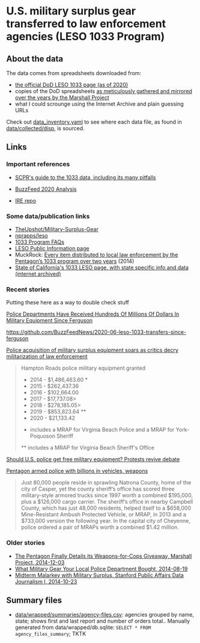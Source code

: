 # U.S. military surplus gear transferred to law enforcement agencies (LESO 1033 Program)

## About the data

The data comes from spreadsheets downloaded from: 

- [the official DoD LESO 1033 page (as of 2020)](https://www.dla.mil/DispositionServices/Offers/Reutilization/LawEnforcement/PublicInformation/)
- copies of the DoD spreadsheets [as meticulously gathered and mirrored over the years by the Marshall Project](https://github.com/themarshallproject/dod1033)
- what I could scrounge using the Internet Archive and plain guessing URLs


Check out [data_inventory.yaml](./data_inventory.yaml) to see where each data file, as found in [data/collected/disp](data/collected/disp), is sourced.

## Links

### Important references

- [SCPR's guide to the 1033 data, including its many pitfalls](https://github.com/SCPR/kpcc-data-team/blob/master/guides/primer-on-defense-logistics-agencys-1033-program-data.md)

- [BuzzFeed 2020 Analysis](https://github.com/BuzzFeedNews/2020-06-leso-1033-transfers-since-ferguson)

- [IRE repo](https://github.com/ireapps/dod-excess-property-transfers)

### Some data/publication links

- [TheUpshot/Military-Surplus-Gear](https://github.com/TheUpshot/Military-Surplus-Gear)
- [nprapps/leso](https://github.com/nprapps/leso)
- [1033 Program FAQs](https://www.dla.mil/DispositionServices/Offers/Reutilization/LawEnforcement/ProgramFAQs.aspx)
- [LESO Public Information page](https://www.dla.mil/DispositionServices/Offers/Reutilization/LawEnforcement/PublicInformation/)
- MuckRock: [Every item distributed to local law enforcement by the Pentagon’s 1033 program over two years](https://www.muckrock.com/news/archives/2014/aug/15/we-have-pentagon-1033-program-data/) (2014)
- [State of California's 1033 LESO page, with state specific info and data (internet archived)](https://web.archive.org/web/20150109173247/http://www.calema.ca.gov/publicsafetyandvictimservices/pages/about-the-1033-program.aspx)

### Recent stories

Putting these here as a way to double check stuff

[Police Departments Have Received Hundreds Of Millions Of Dollars In Military Equipment Since Ferguson](https://www.buzzfeednews.com/article/johntemplon/police-departments-military-gear-1033-program)

https://github.com/BuzzFeedNews/2020-06-leso-1033-transfers-since-ferguson

[Police acquisition of military surplus equipment soars as critics decry militarization of law enforcement](https://www.dailypress.com/news/crime/dp-nw-police-military-surplus-20200607-y26jfkaexjgkjesg66tdjuyf4i-story.html)

> Hampton Roads police military equipment granted
> - 2014 - $1,486,463.60 *
> - 2015 - $262,437.36
> - 2016 - $102,664.00
> - 2017 - $17,737.08> 
> - 2018 - $278,185.05> 
> - 2019 - $853,823.64 ** 
> - 2020 - $21,133.42
>
> * includes a MRAP for Virginia Beach Police and a MRAP for York-Poquoson Sheriff
> 
> ** includes a MRAP for Virginia Beach Sheriff's Office


[Should U.S. police get free military equipment? Protests revive debate](https://www.reuters.com/article/us-minneapolis-police-protests-militariz/should-us-police-get-free-military-equipment-protests-revive-debate-idUSKBN23C2IV)


[Pentagon armed police with billions in vehicles, weapons](https://www.autoblog.com/2020/06/08/surplus-military-vehicles-weapons-police-departments/)

> Just 80,000 people reside in sprawling Natrona County, home of the city of Casper, yet the county sheriff’s office has scored three military-style armored trucks since 1997 worth a combined $195,000, plus a $126,000 cargo carrier. The sheriff’s office in nearby Campbell County, which has just 48,000 residents, helped itself to a $658,000 Mine-Resistant Ambush Protected Vehicle, or MRAP, in 2013 and a $733,000 version the following year. In the capital city of Cheyenne, police ordered a pair of MRAPs worth a combined $1.42 million.





### Older stories

- [The Pentagon Finally Details its Weapons-for-Cops Giveaway, Marshall Project, 2014-12-03](https://www.themarshallproject.org/2014/12/03/the-pentagon-finally-details-its-weapons-for-cops-giveaway)
- [What Military Gear Your Local Police Department Bought, 2014-08-19](https://www.nytimes.com/2014/08/20/upshot/data-on-transfer-of-military-gear-to-police-departments.html)
- [Midterm Malarkey with Military Surplus, Stanford Public Affairs Data Journalism I, 2014-10-23](http://www.padjo.org/2014-10-23/)




## Summary files

- [data/wrapped/summaries/agency-files.csv](data/wrapped/summaries/agency-files.csv): agencies grouped by name, state; shows first and last report and number of orders total.. Manually generated from data/wrapped/db.sqlite: `SELECT * FROM agency_files_summary`; TKTK

